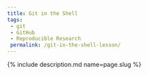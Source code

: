 ```yaml
---
title: Git in the Shell
tags:
 - git
 - GitHub
 - Reproducible Research
 permalink: /git-in-the-shell-lesson/
---
```

{% include description.md name=page.slug %}
